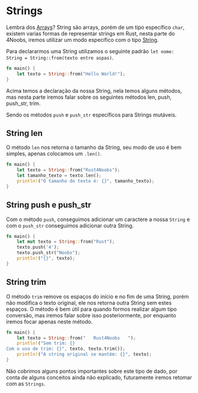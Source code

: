# Strings

Lembra dos [Arrays](../basic/09-arrays.md)? String são arrays, porém de um tipo específico `char`, existem varias formas de representar strings em Rust, nesta parte do 4Noobs, iremos utilizar um modo específico com o tipo [String](https://doc.rust-lang.org/stable/std/string/struct.String.html).

Para declararmos uma String utilizamos o seguinte padrão `let nome: String = String::from(texto entre aspas)`.

```rust
fn main() { 
    let texto = String::from("Hello World!"); 
} 
```

Acima temos a declaração da nossa String, nela temos alguns métodos, mas nesta parte iremos falar sobre os seguintes métodos len, push, push_str, trim.

Sendo os métodos `push` e `push_str` específicos para Strings mutáveis.

## String len

O método `len` nos retorna o tamanho da String, seu modo de uso é bem simples, apenas colocamos um `.len()`.

```rust
fn main() {
    let texto = String::from("Rust4Noobs");
    let tamanho_texto = texto.len();
    println!("O tamanho do texto é: {}", tamanho_texto);
}
```

## String push e push_str

Com o método `push`, conseguimos adicionar um caractere a nossa `String` e com o `push_str` conseguimos adicionar outra String.

```rust
fn main() {
    let mut texto = String::from("Rust");
    texto.push('4');
    texto.push_str("Noobs");
    println!("{}", texto);
}
```


## String trim

O método `trim` remove os espaços do início e no fim de uma String, porém não modifica o texto original, ele nos retorna outra String sem estes espaços. O método é bem útil para quando formos realizar algum tipo conversão, mas iremos falar sobre isso posteriormente, por enquanto iremos focar apenas neste método.

```rust
fn main() {
    let texto = String::from("   Rust4Noobs   ");
    println!("Sem trim: {}
Com o uso de trim: {}", texto, texto.trim());
    println!("A string original se mantém: {}", texto);
}
```

Não cobrimos alguns pontos importantes sobre este tipo de dado, por conta de alguns conceitos ainda não explicado, futuramente iremos retomar com as `Strings`. 


